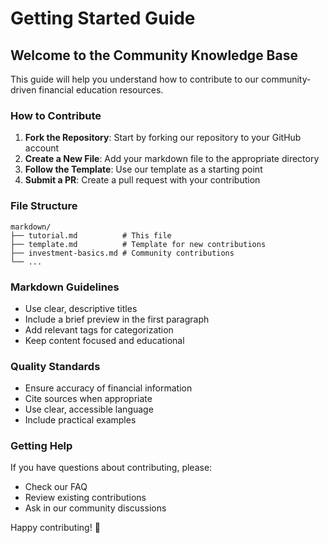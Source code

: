 # Getting Started Guide

## Welcome to the Community Knowledge Base

This guide will help you understand how to contribute to our community-driven financial education resources.

### How to Contribute

1. **Fork the Repository**: Start by forking our repository to your GitHub account
2. **Create a New File**: Add your markdown file to the appropriate directory
3. **Follow the Template**: Use our template as a starting point
4. **Submit a PR**: Create a pull request with your contribution

### File Structure

```
markdown/
├── tutorial.md          # This file
├── template.md          # Template for new contributions
├── investment-basics.md # Community contributions
└── ...
```

### Markdown Guidelines

- Use clear, descriptive titles
- Include a brief preview in the first paragraph
- Add relevant tags for categorization
- Keep content focused and educational

### Quality Standards

- Ensure accuracy of financial information
- Cite sources when appropriate
- Use clear, accessible language
- Include practical examples

### Getting Help

If you have questions about contributing, please:
- Check our FAQ
- Review existing contributions
- Ask in our community discussions

Happy contributing! 🚀

